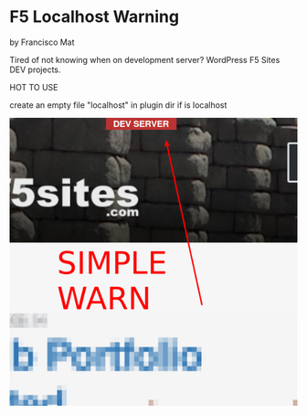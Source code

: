 # F5 Localhost Warning
by Francisco Mat

Tired of not knowing when on development server? WordPress F5 Sites DEV projects.

HOT TO USE

create an empty file "localhost" in plugin dir if is localhost

![F5 Localhost Warning](2018-06-15-screenshot-warn.png)

